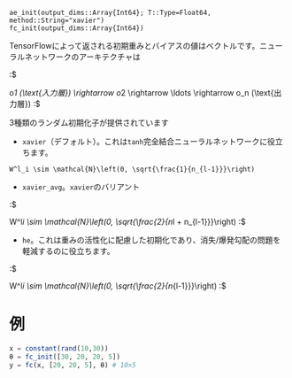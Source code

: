 ```
ae_init(output_dims::Array{Int64}; T::Type=Float64, method::String="xavier")
fc_init(output_dims::Array{Int64})
```

TensorFlowによって返される初期重みとバイアスの値はベクトルです。ニューラルネットワークのアーキテクチャは

:$

o*1 (\text{入力層}) \rightarrow o*2 \rightarrow \ldots \rightarrow o_n (\text{出力層}) :$

3種類のランダム初期化子が提供されています

  * `xavier`（デフォルト）。これは`tanh`完全結合ニューラルネットワークに役立ちます。

```
W^l_i \sim \mathcal{N}\left(0, \sqrt{\frac{1}{n_{l-1}}}\right)
```

  * `xavier_avg`。`xavier`のバリアント

:$

W^l*i \sim \mathcal{N}\left(0, \sqrt{\frac{2}{n*l + n_{l-1}}}\right) :$

  * `he`。これは重みの活性化に配慮した初期化であり、消失/爆発勾配の問題を軽減するのに役立ちます。

:$

W^l*i \sim \mathcal{N}\left(0, \sqrt{\frac{2}{n*{l-1}}}\right) :$

# 例

```julia
x = constant(rand(10,30))
θ = fc_init([30, 20, 20, 5])
y = fc(x, [20, 20, 5], θ) # 10×5
```
